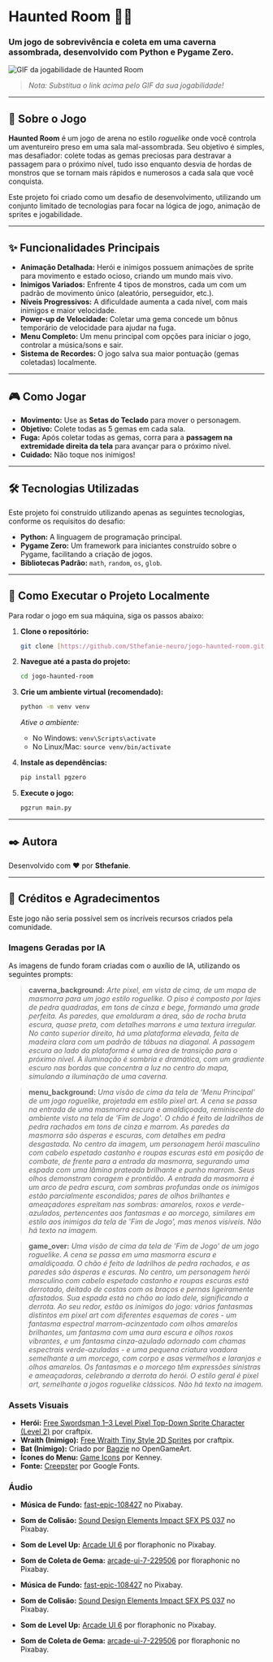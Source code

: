 # Haunted Room 👻💎

### Um jogo de sobrevivência e coleta em uma caverna assombrada, desenvolvido com Python e Pygame Zero.

![GIF da jogabilidade de Haunted Room](https-github-com-Sthefanie-neuro-jogo-haunted-room-blob-main-gameplay-gif-raw-true.gif)
> *Nota: Substitua o link acima pelo GIF da sua jogabilidade!*

---

## 📜 Sobre o Jogo

**Haunted Room** é um jogo de arena no estilo *roguelike* onde você controla um aventureiro preso em uma sala mal-assombrada. Seu objetivo é simples, mas desafiador: colete todas as gemas preciosas para destravar a passagem para o próximo nível, tudo isso enquanto desvia de hordas de monstros que se tornam mais rápidos e numerosos a cada sala que você conquista.

Este projeto foi criado como um desafio de desenvolvimento, utilizando um conjunto limitado de tecnologias para focar na lógica de jogo, animação de sprites e jogabilidade.

---

## ✨ Funcionalidades Principais

* **Animação Detalhada:** Herói e inimigos possuem animações de sprite para movimento e estado ocioso, criando um mundo mais vivo.
* **Inimigos Variados:** Enfrente 4 tipos de monstros, cada um com um padrão de movimento único (aleatório, perseguidor, etc.).
* **Níveis Progressivos:** A dificuldade aumenta a cada nível, com mais inimigos e maior velocidade.
* **Power-up de Velocidade:** Coletar uma gema concede um bônus temporário de velocidade para ajudar na fuga.
* **Menu Completo:** Um menu principal com opções para iniciar o jogo, controlar a música/sons e sair.
* **Sistema de Recordes:** O jogo salva sua maior pontuação (gemas coletadas) localmente.

---

## 🎮 Como Jogar

* **Movimento:** Use as **Setas do Teclado** para mover o personagem.
* **Objetivo:** Colete todas as 5 gemas em cada sala.
* **Fuga:** Após coletar todas as gemas, corra para a **passagem na extremidade direita da tela** para avançar para o próximo nível.
* **Cuidado:** Não toque nos inimigos!

---

## 🛠️ Tecnologias Utilizadas

Este projeto foi construído utilizando apenas as seguintes tecnologias, conforme os requisitos do desafio:

* **Python:** A linguagem de programação principal.
* **Pygame Zero:** Um framework para iniciantes construído sobre o Pygame, facilitando a criação de jogos.
* **Bibliotecas Padrão:** `math`, `random`, `os`, `glob`.

---

## 🚀 Como Executar o Projeto Localmente

Para rodar o jogo em sua máquina, siga os passos abaixo:

1.  **Clone o repositório:**
    ```bash
    git clone [https://github.com/Sthefanie-neuro/jogo-haunted-room.git](https://github.com/Sthefanie-neuro/jogo-haunted-room.git)
    ```

2.  **Navegue até a pasta do projeto:**
    ```bash
    cd jogo-haunted-room
    ```

3.  **Crie um ambiente virtual (recomendado):**
    ```bash
    python -m venv venv
    ```
    *Ative o ambiente:*
    * No Windows: `venv\Scripts\activate`
    * No Linux/Mac: `source venv/bin/activate`

4.  **Instale as dependências:**
    ```bash
    pip install pgzero
    ```

5.  **Execute o jogo:**
    ```bash
    pgzrun main.py
    ```

---

## ✒️ Autora

Desenvolvido com ❤️ por **Sthefanie**.

---

## 💖 Créditos e Agradecimentos

Este jogo não seria possível sem os incríveis recursos criados pela comunidade.

### Imagens Geradas por IA
As imagens de fundo foram criadas com o auxílio de IA, utilizando os seguintes prompts:

> **caverna_background:** *Arte pixel, em vista de cima, de um mapa de masmorra para um jogo estilo roguelike. O piso é composto por lajes de pedra quadradas, em tons de cinza e bege, formando uma grade perfeita. As paredes, que emolduram a área, são de rocha bruta escura, quase preta, com detalhes marrons e uma textura irregular. No canto superior direito, há uma plataforma elevada, feita de madeira clara com um padrão de tábuas na diagonal. A passagem escura ao lado da plataforma é uma área de transição para o próximo nível. A iluminação é sombria e dramática, com um gradiente escuro nas bordas que concentra a luz no centro do mapa, simulando a iluminação de uma caverna.*

> **menu_background:** *Uma visão de cima da tela de 'Menu Principal' de um jogo roguelike, projetada em estilo pixel art. A cena se passa na entrada de uma masmorra escura e amaldiçoada, reminiscente do ambiente visto na tela de 'Fim de Jogo'. O chão é feito de ladrilhos de pedra rachados em tons de cinza e marrom. As paredes da masmorra são ásperas e escuras, com detalhes em pedra desgastada. No centro da imagem, um personagem herói masculino com cabelo espetado castanho e roupas escuras está em posição de combate, de frente para a entrada da masmorra, segurando uma espada com uma lâmina prateada brilhante e punho marrom. Seus olhos demonstram coragem e prontidão. A entrada da masmorra é um arco de pedra escura, com sombras profundas onde os inimigos estão parcialmente escondidos; pares de olhos brilhantes e ameaçadores espreitam nas sombras: amarelos, roxos e verde-azulados, pertencentes aos fantasmas e ao morcego, similares em estilo aos inimigos da tela de 'Fim de Jogo', mas menos visíveis. Não há texto na imagem.*

> **game_over:** *Uma visão de cima da tela de 'Fim de Jogo' de um jogo roguelike. A cena se passa em uma masmorra escura e amaldiçoada. O chão é feito de ladrilhos de pedra rachados, e as paredes são ásperas e escuras. No centro, um personagem herói masculino com cabelo espetado castanho e roupas escuras está derrotado, deitado de costas com os braços e pernas ligeiramente afastados. Sua espada está no chão ao lado dele, significando a derrota. Ao seu redor, estão os inimigos do jogo: vários fantasmas distintos em pixel art com diferentes esquemas de cores - um fantasma espectral marrom-acinzentado com olhos amarelos brilhantes, um fantasma com uma aura escura e olhos roxos vibrantes, e um fantasma cinza-azulado adornado com chamas espectrais verde-azuladas - e uma pequena criatura voadora semelhante a um morcego, com corpo e asas vermelhos e laranjas e olhos amarelos. Os fantasmas e o morcego têm expressões sinistras e ameaçadoras, celebrando a derrota do herói. O estilo geral é pixel art, semelhante a jogos roguelike clássicos. Não há texto na imagem.*

### Assets Visuais
* **Herói:** [Free Swordsman 1–3 Level Pixel Top-Down Sprite Character (Level 2)](https://craftpix.net/freebies/free-swordsman-1-3-level-pixel-top-down-sprite-character-pack/) por craftpix.
* **Wraith (Inimigo):** [Free Wraith Tiny Style 2D Sprites](https://craftpix.net/freebies/free-wraith-tiny-style-2d-sprites/) por craftpix.
* **Bat (Inimigo):** Criado por [Bagzie](https://opengameart.org/users/bagzie) no OpenGameArt.
* **Ícones do Menu:** [Game Icons](https://kenney.nl/assets/game-icons) por Kenney.
* **Fonte:** [Creepster](https://fonts.google.com/specimen/Creepster) por Google Fonts.

### Áudio
* **Música de Fundo:** [fast-epic-108427](https://pixabay.com/music/build-up-scenes-fast-epic-108427/) no Pixabay.
* **Som de Colisão:** [Sound Design Elements Impact SFX PS 037](https://pixabay.com/sound-effects/sound-design-elements-impact-sfx-ps-037-321219/) no Pixabay.
* **Som de Level Up:** [Arcade UI 6](https://pixabay.com/no/sound-effects/arcade-ui-6-229503/) por floraphonic no Pixabay.
* **Som de Coleta de Gema:** [arcade-ui-7-229506](https://pixabay.com/sound-effects/arcade-ui-7-229506/) por floraphonic no Pixabay.

* **Música de Fundo:** [fast-epic-108427](https://pixabay.com/music/build-up-scenes-fast-epic-108427/) no Pixabay.
* **Som de Colisão:** [Sound Design Elements Impact SFX PS 037](https://pixabay.com/sound-effects/sound-design-elements-impact-sfx-ps-037-321219/) no Pixabay.
* **Som de Level Up:** [Arcade UI 6](https://pixabay.com/no/sound-effects/arcade-ui-6-229503/) por floraphonic no Pixabay.
* **Som de Coleta de Gema:** [arcade-ui-7-229506](https://pixabay.com/sound-effects/arcade-ui-7-229506/) por floraphonic no Pixabay.

